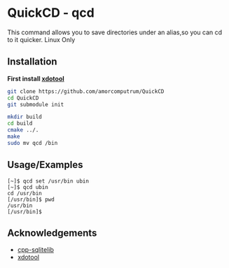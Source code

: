 
# QuickCD - qcd

This command allows you to save directories under an alias,so you can cd to it quicker. Linux Only

## Installation

**First install [xdotool](https://github.com/jordansissel/xdotool)**

```bash
git clone https://github.com/amorcomputrum/QuickCD
cd QuickCD
git submodule init

mkdir build
cd build
cmake ../.
make
sudo mv qcd /bin
```

## Usage/Examples

```
[~]$ qcd set /usr/bin ubin
[~]$ qcd ubin
cd /usr/bin
[/usr/bin]$ pwd
/usr/bin
[/usr/bin]$
```


## Acknowledgements

 - [cpp-sqlitelib](https://github.com/yhirose/cpp-sqlitelib)
 - [xdotool](https://github.com/jordansissel/xdotool)

